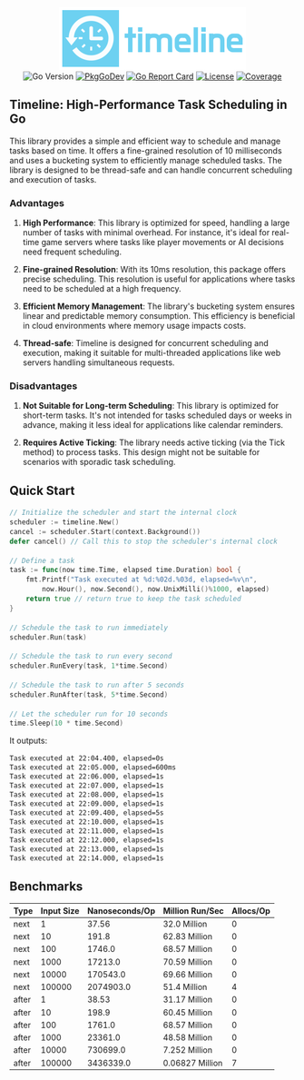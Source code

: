 <p align="center">
<img width="330" height="110" src=".github/logo.png" border="0" alt="kelindar/timeline">
<br>
<img src="https://img.shields.io/github/go-mod/go-version/kelindar/timeline" alt="Go Version">
<a href="https://pkg.go.dev/github.com/kelindar/timeline"><img src="https://pkg.go.dev/badge/github.com/kelindar/timeline" alt="PkgGoDev"></a>
<a href="https://goreportcard.com/report/github.com/kelindar/timeline"><img src="https://goreportcard.com/badge/github.com/kelindar/timeline" alt="Go Report Card"></a>
<a href="https://opensource.org/licenses/MIT"><img src="https://img.shields.io/badge/License-MIT-blue.svg" alt="License"></a>
<a href="https://coveralls.io/github/kelindar/timeline"><img src="https://coveralls.io/repos/github/kelindar/timeline/badge.svg" alt="Coverage"></a>
</p>

## Timeline: High-Performance Task Scheduling in Go

This library provides a simple and efficient way to schedule and manage tasks based on time. It offers a fine-grained resolution of 10 milliseconds and uses a bucketing system to efficiently manage scheduled tasks. The library is designed to be thread-safe and can handle concurrent scheduling and execution of tasks.

### Advantages

1. **High Performance**: This library is optimized for speed, handling a large number of tasks with minimal overhead. For instance, it's ideal for real-time game servers where tasks like player movements or AI decisions need frequent scheduling.

2. **Fine-grained Resolution**: With its 10ms resolution, this package offers precise scheduling. This resolution is useful for applications where tasks need to be scheduled at a high frequency.

3. **Efficient Memory Management**: The library's bucketing system ensures linear and predictable memory consumption. This efficiency is beneficial in cloud environments where memory usage impacts costs.

4. **Thread-safe**: Timeline is designed for concurrent scheduling and execution, making it suitable for multi-threaded applications like web servers handling simultaneous requests.

### Disadvantages

1. **Not Suitable for Long-term Scheduling**: This library is optimized for short-term tasks. It's not intended for tasks scheduled days or weeks in advance, making it less ideal for applications like calendar reminders.

2. **Requires Active Ticking**: The library needs active ticking (via the Tick method) to process tasks. This design might not be suitable for scenarios with sporadic task scheduling.

## Quick Start

```go
// Initialize the scheduler and start the internal clock
scheduler := timeline.New()
cancel := scheduler.Start(context.Background())
defer cancel() // Call this to stop the scheduler's internal clock

// Define a task
task := func(now time.Time, elapsed time.Duration) bool {
    fmt.Printf("Task executed at %d:%02d.%03d, elapsed=%v\n",
        now.Hour(), now.Second(), now.UnixMilli()%1000, elapsed)
    return true // return true to keep the task scheduled
}

// Schedule the task to run immediately
scheduler.Run(task)

// Schedule the task to run every second
scheduler.RunEvery(task, 1*time.Second)

// Schedule the task to run after 5 seconds
scheduler.RunAfter(task, 5*time.Second)

// Let the scheduler run for 10 seconds
time.Sleep(10 * time.Second)
```

It outputs:

```
Task executed at 22:04.400, elapsed=0s
Task executed at 22:05.000, elapsed=600ms
Task executed at 22:06.000, elapsed=1s
Task executed at 22:07.000, elapsed=1s
Task executed at 22:08.000, elapsed=1s
Task executed at 22:09.000, elapsed=1s
Task executed at 22:09.400, elapsed=5s
Task executed at 22:10.000, elapsed=1s
Task executed at 22:11.000, elapsed=1s
Task executed at 22:12.000, elapsed=1s
Task executed at 22:13.000, elapsed=1s
Task executed at 22:14.000, elapsed=1s
```

## Benchmarks

| Type  | Input Size | Nanoseconds/Op | Million Run/Sec | Allocs/Op |
| ----- | ---------- | -------------- | --------------- | --------- |
| next  | 1          | 37.56          | 32.0 Million    | 0         |
| next  | 10         | 191.8          | 62.83 Million   | 0         |
| next  | 100        | 1746.0         | 68.57 Million   | 0         |
| next  | 1000       | 17213.0        | 70.59 Million   | 0         |
| next  | 10000      | 170543.0       | 69.66 Million   | 0         |
| next  | 100000     | 2074903.0      | 51.4 Million    | 4         |
| after | 1          | 38.53          | 31.17 Million   | 0         |
| after | 10         | 198.9          | 60.45 Million   | 0         |
| after | 100        | 1761.0         | 68.57 Million   | 0         |
| after | 1000       | 23361.0        | 48.58 Million   | 0         |
| after | 10000      | 730699.0       | 7.252 Million   | 0         |
| after | 100000     | 3436339.0      | 0.06827 Million | 7         |
